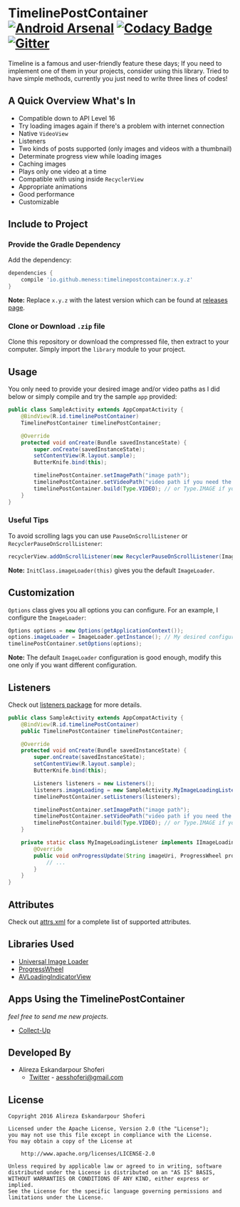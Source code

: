 # TimelinePostContainer [![Android Arsenal](https://img.shields.io/badge/Android%20Arsenal-EasyIntro-green.svg?style=true)](https://android-arsenal.com/details/1/3266) [![Codacy Badge](https://api.codacy.com/project/badge/Grade/ffa490a98def457e8cac302b33c9d89c)](https://www.codacy.com/app/aesshoferi/TimelinePostContainer?utm_source=github.com&amp;utm_medium=referral&amp;utm_content=alirezaaa/TimelinePostContainer&amp;utm_campaign=Badge_Grade) [![Gitter](https://badges.gitter.im/meNESS/TimelinePostContainer.svg)](https://gitter.im/meNESS/TimelinePostContainer?utm_source=badge&utm_medium=badge&utm_campaign=pr-badge)

Timeline is a famous and user-friendly feature these days; If you need to implement one of them in your projects, consider using this library. Tried to have simple methods, currently you just need to write three lines of codes!

## A Quick Overview What's In
* Compatible down to API Level 16
* Try loading images again if there's a problem with internet connection
* Native `VideoView`
* Listeners
* Two kinds of posts supported (only images and videos with a thumbnail)
* Determinate progress view while loading images
* Caching images
* Plays only one video at a time
* Compatible with using inside `RecyclerView`
* Appropriate animations
* Good performance
* Customizable

## Include to Project
### Provide the Gradle Dependency
Add the dependency:
```gradle
dependencies {
	compile 'io.github.meness:timelinepostcontainer:x.y.z'
}
```
**Note:** Replace `x.y.z` with the latest version which can be found at [releases page](https://github.com/meNESS/TimelinePostContainer/releases).
### Clone or Download `.zip` file
Clone this repository or download the compressed file, then extract to your computer. Simply import the `library` module to your project.

## Usage
You only need to provide your desired image and/or video paths as I did below or simply compile and try the sample `app` provided:
```java
public class SampleActivity extends AppCompatActivity {
    @BindView(R.id.timelinePostContainer)
    TimelinePostContainer timelinePostContainer;

    @Override
    protected void onCreate(Bundle savedInstanceState) {
        super.onCreate(savedInstanceState);
        setContentView(R.layout.sample);
		ButterKnife.bind(this);

        timelinePostContainer.setImagePath("image path");
        timelinePostContainer.setVideoPath("video path if you need the video implementation");
        timelinePostContainer.build(Type.VIDEO); // or Type.IMAGE if you need the image implementation
    }
}
```

### Useful Tips
To avoid scrolling lags you can use `PauseOnScrollListener` or `RecyclerPauseOnScrollListener`:
```java
recyclerView.addOnScrollListener(new RecyclerPauseOnScrollListener(ImageLoader, boolean, boolean));
```
**Note:** `InitClass.imageLoader(this)` gives you the default `ImageLoader`.

## Customization
`Options` class gives you all options you can configure. For an example, I configure the `ImageLoader`:
```java
Options options = new Options(getApplicationContext());
options.imageLoader = ImageLoader.getInstance(); // My desired configuration
timelinePostContainer.setOptions(options);
```
**Note:** The default `ImageLoader` configuration is good enough, modify this one only if you want different configuration.

## Listeners
Check out [listeners package](https://github.com/alirezaaa/TimelinePostContainer/tree/master/library/src/main/java/com/github/alirezaaa/timelinepostcontainer/interfaces) for more details.

```java
public class SampleActivity extends AppCompatActivity {
    @BindView(R.id.timelinePostContainer)
    public TimelinePostContainer timelinePostContainer;

    @Override
    protected void onCreate(Bundle savedInstanceState) {
        super.onCreate(savedInstanceState);
        setContentView(R.layout.sample);
        ButterKnife.bind(this);

        Listeners listeners = new Listeners();
        listeners.imageLoading = new SampleActivity.MyImageLoadingListener();
        timelinePostContainer.setListeners(listeners);

        timelinePostContainer.setImagePath("image path");
        timelinePostContainer.setVideoPath("video path if you need the video implementation");
        timelinePostContainer.build(Type.VIDEO); // or Type.IMAGE if you need the image implementation
    }

    private static class MyImageLoadingListener implements IImageLoadingListener {
        @Override
        public void onProgressUpdate(String imageUri, ProgressWheel progressView, View view, int current, int total) {
            // ...
        }
    }
}
```

## Attributes
Check out [attrs.xml](https://github.com/alirezaaa/TimelinePostContainer/blob/master/library/src/main/res/values/attrs.xml) for a complete list of supported attributes.

## Libraries Used
- [Universal Image Loader](https://github.com/nostra13/Android-Universal-Image-Loader)
- [ProgressWheel](https://github.com/Todd-Davies/ProgressWheel)
- [AVLoadingIndicatorView](https://github.com/81813780/AVLoadingIndicatorView)

## Apps Using the TimelinePostContainer
*feel free to send me new projects.*
- [Collect-Up](http://collect-up.com)

## Developed By
- Alireza Eskandarpour Shoferi
    - [Twitter](https://twitter.com/enormoustheory) - [aesshoferi@gmail.com](mailto:aesshoferi@gmail.com)

## License
    Copyright 2016 Alireza Eskandarpour Shoferi
    
    Licensed under the Apache License, Version 2.0 (the "License");
    you may not use this file except in compliance with the License.
    You may obtain a copy of the License at
    
		http://www.apache.org/licenses/LICENSE-2.0
    
    Unless required by applicable law or agreed to in writing, software
    distributed under the License is distributed on an "AS IS" BASIS,
    WITHOUT WARRANTIES OR CONDITIONS OF ANY KIND, either express or implied.
    See the License for the specific language governing permissions and
    limitations under the License.

